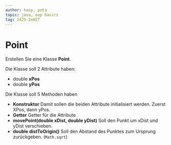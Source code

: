 ```yaml
---
author: hasp, pota
topic: java, oop basics
tag: 2425-2xHIT
---
```


# Point

Erstellen Sie eine Klasse **Point**.

Die Klasse soll 2 Attribute haben:

* double **xPos**
* double **yPos**

Die Klasse soll 5 Methoden haben

* **Konstruktor** Damit sollen die beiden Attribute initialisiert werden. Zuerst XPos, dann yPos.
* **Getter** Getter für die Attribute
* **movePoint(double xDist, double yDist)** Soll den Punkt um xDist und yDist verschieben.
* **double distToOrigin()** Soll den Abstand des Punktes zum Ursprung zurückgeben. (`Math.sqrt`)